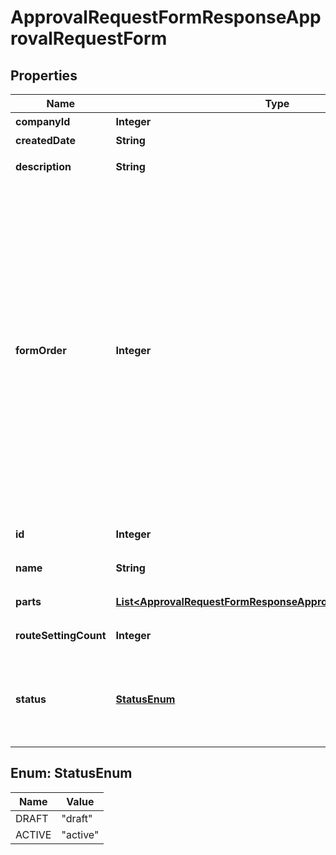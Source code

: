 

# ApprovalRequestFormResponseApprovalRequestForm


## Properties

Name | Type | Description | Notes
------------ | ------------- | ------------- | -------------
**companyId** | **Integer** | 事業所ID | 
**createdDate** | **String** | 作成日時 | 
**description** | **String** | 申請フォームの説明 | 
**formOrder** | **Integer** | 表示順（申請者が選択する申請フォームの表示順を設定できます。小さい数ほど上位に表示されます。（0を除く整数のみ。マイナス不可）未入力の場合、表示順が後ろになります。同じ数字が入力された場合、登録順で表示されます。） | 
**id** | **Integer** | 申請フォームID | 
**name** | **String** | 申請フォームの名前 | 
**parts** | [**List&lt;ApprovalRequestFormResponseApprovalRequestFormParts&gt;**](ApprovalRequestFormResponseApprovalRequestFormParts.md) | 申請フォームの項目 |  [optional]
**routeSettingCount** | **Integer** | 適用された経路数 | 
**status** | [**StatusEnum**](#StatusEnum) | ステータス(draft: 申請で使用しない、active: 申請で使用する) | 



## Enum: StatusEnum

Name | Value
---- | -----
DRAFT | &quot;draft&quot;
ACTIVE | &quot;active&quot;




